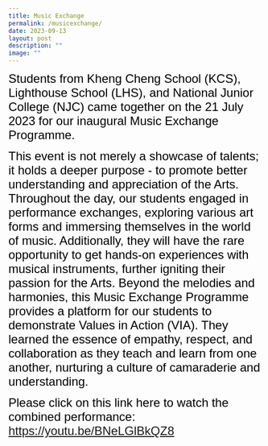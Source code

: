 ```yaml
---
title: Music Exchange
permalink: /musicexchange/
date: 2023-09-13
layout: post
description: ""
image: ""
---
```

<span style="font-size:18.0pt;font-family:Arial;color:black">Students from Kheng Cheng School (KCS), Lighthouse School (LHS), and National Junior College (NJC) came together on the 21 July 2023 for our inaugural Music Exchange Programme. <br>

<span style="font-size:18.0pt;font-family:Arial;color:black">This event is not merely a showcase of talents; it holds a deeper purpose - to promote better understanding and appreciation of the Arts. Throughout the day, our students engaged in performance exchanges, exploring various art forms and immersing themselves in the world of music. Additionally, they will have the rare opportunity to get hands-on experiences with musical instruments, further igniting their passion for the Arts. Beyond the melodies and harmonies, this Music Exchange Programme provides a platform for our students to demonstrate Values in Action (VIA). They learned the essence of empathy, respect, and collaboration as they teach and learn from one another, nurturing a culture of camaraderie and understanding. <br>

<span style="font-size:18.0pt;font-family:Arial;color:black">Please click on this link here to watch the combined performance: <a style="box-sizing: border-box; background-color: transparent; cursor: pointer; transition: all 0.25s ease-in-out 0s; color: rgb(128, 56, 61);" rel="noopener noreferrer" target="_blank" href="https://youtu.be/BNeLGlBkQZ8">https://youtu.be/BNeLGlBkQZ8</a></span></span></span>